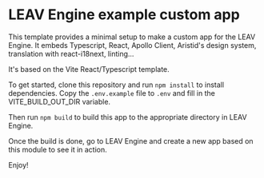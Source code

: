 # LEAV Engine example custom app

This template provides a minimal setup to make a custom app for the LEAV Engine. It embeds Typescript, React, Apollo Client, Aristid's design system, translation with react-i18next, linting...

It's based on the Vite React/Typescript template.

To get started, clone this repository and run `npm install` to install dependencies.
Copy the `.env.example` file to `.env` and fill in the VITE_BUILD_OUT_DIR variable.

Then run `npm build` to build this app to the appropriate directory in LEAV Engine.

Once the build is done, go to LEAV Engine and create a new app based on this module to see it in action.

Enjoy!